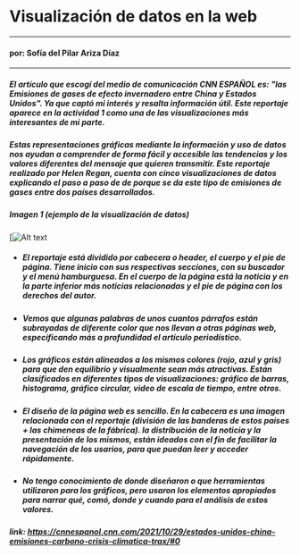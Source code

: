 # Visualización de datos en la web
---
#### por: Sofía del Pilar Ariza Díaz
---
##### El artículo que escogí del medio de comunicación CNN ESPAÑOL es: **"las Emisiones de gases de efecto invernadero entre China y Estados Unidos"**. Ya que captó mi interés y resalta información útil. Este reportaje aparece en la actividad 1 como una de las visualizaciones más interesantes de mi parte. 
##### Estas representaciones gráficas mediante la información y uso de datos nos ayudan a comprender de forma fácil y accesible las tendencias y los valores diferentes del mensaje que quieren transmitir. Este reportaje realizado por Helen Regan, cuenta con cinco visualizaciones de datos explicando el paso a paso de de porque se da este tipo de emisiones de gases entre dos países desarrollados. 
 ##### *Imagen 1 (ejemplo de la visualización de datos)* 

[![Alt text](https://cnnespanol.cnn.com/wp-content/uploads/2021/10/1-China-vs-developed-world-ghg-emissions_desktop.png)
* ##### El reportaje está dividido por cabecera o header, el cuerpo y el pie de página. Tiene inicio con sus respectivas secciones, con su buscador y el menú hamburguesa. En el cuerpo de la página está la noticia y en la parte inferior más noticias relacionadas y el pie de página con los derechos del autor. 
* ##### Vemos que algunas palabras de unos cuantos párrafos están subrayadas de diferente color que nos llevan a otras páginas web, especificando más a profundidad el artículo periodístico. 
* ##### Los gráficos están alineados a los mismos colores (rojo, azul y gris) para que den equilibrio y visualmente sean más atractivas. Están clasificados en diferentes tipos de visualizaciones: gráfico de barras, histograma, gráfico circular, video de escala de tiempo, entre otros. 
* ##### El diseño de la página web es sencillo. En la cabecera es una imagen relacionada con el reportaje (división de las banderas de estos países + las chimeneas de la fábrica). la distribución de la noticia y la presentación de los mismos, están ideados con el fin de facilitar la navegación de los usarios, para que puedan leer y acceder rápidamente. 
* ##### No tengo conocimiento de donde diseñaron o que herramientas utilizaron para los gráficos, pero usaron los elementos apropiados para narrar qué, comó, donde y cuando para el análisis de estos valores. 

##### link: https://cnnespanol.cnn.com/2021/10/29/estados-unidos-china-emisiones-carbono-crisis-climatica-trax/#0
